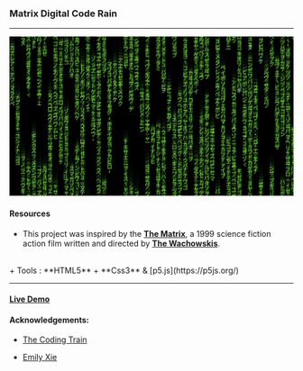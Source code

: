 
### Matrix Digital Code Rain
-----

![Matrix Digital Rain](matrix-rain.png)

#### Resources

+ This project was inspired by the [**The Matrix**](https://en.wikipedia.org/wiki/The_Matrix), a 1999 science fiction action film written and directed by [**The Wachowskis**](https://en.wikipedia.org/wiki/The_Wachowskis).
<br/>
+ Tools : **HTML5** + **Css3** & [p5.js](https://p5js.org/)

<hr/>

#### [Live Demo](https://matrixdigitalrain.netlify)


#### Acknowledgements:
+ [The Coding Train](https://www.youtube.com/channel/UCvjgXvBlbQiydffZU7m1_aw)

+ [Emily Xie](https://xie-emily.com)
